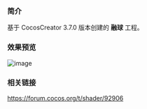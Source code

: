 ### 简介
基于 CocosCreator 3.7.0 版本创建的 **融球** 工程。

### 效果预览
![image](../../../gif/202202/2022022413.gif)

### 相关链接
https://forum.cocos.org/t/shader/92906